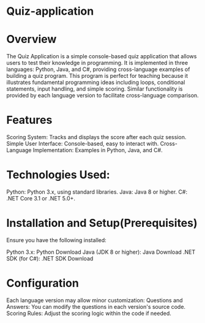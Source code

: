 # Quiz-application

# Overview
The Quiz Application is a simple console-based quiz application that allows users to test their knowledge in programming.
It is implemented in three languages: Python, Java, and C#, providing cross-language examples of building a quiz program.
This program is perfect for teaching because it illustrates fundamental programming ideas including loops, conditional statements, input handling, and simple scoring.
Similar functionality is provided by each language version to facilitate cross-language comparison.

# Features
Scoring System: Tracks and displays the score after each quiz session.
Simple User Interface: Console-based, easy to interact with.
Cross-Language Implementation: Examples in Python, Java, and C#.

# Technologies Used: 
Python: Python 3.x, using standard libraries.
Java: Java 8 or higher.
C#: .NET Core 3.1 or .NET 5.0+.

# Installation and Setup(Prerequisites)
Ensure you have the following installed:

Python 3.x: Python Download
Java (JDK 8 or higher): Java Download
.NET SDK (for C#): .NET SDK Download

# Configuration
Each language version may allow minor customization:
Questions and Answers: You can modify the questions in each version's source code.
Scoring Rules: Adjust the scoring logic within the code if needed.
